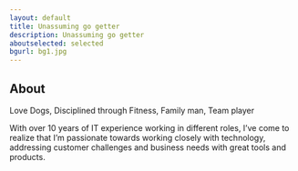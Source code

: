```yaml
---
layout: default
title: Unassuming go getter
description: Unassuming go getter
aboutselected: selected
bgurl: bg1.jpg
---
```


## [](#header-2)About

Love Dogs, Disciplined through Fitness, Family man, Team player

With over 10 years of IT experience working in different roles, I’ve come to realize that I’m passionate towards working closely with technology, addressing customer challenges and business needs with great tools and products.
